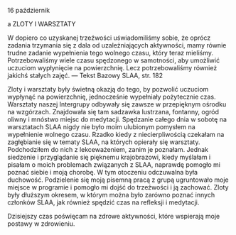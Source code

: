 16 październik

a 
ZLOTY I WARSZTATY

 W dopiero co uzyskanej trzeźwości uświadomiliśmy sobie, że oprócz zadania trzymania się z dala od uzależniających aktywności, mamy równie trudne zadanie wypełnienia tego wolnego czasu, który teraz mieliśmy. Potrzebowaliśmy wiele czasu spędzonego w samotności, aby umożliwić uczuciom wypłynięcie na powierzchnię. Lecz potrzebowaliśmy również jakichś stałych zajęć. — Tekst Bazowy SLAA, str. 182 

 Zloty i warsztaty były świetną okazją do tego, by pozwolić uczuciom wypłynąć na powierzchnię, jednocześnie wypełniały pożytecznie czas. Warsztaty naszej Intergrupy odbywały się zawsze w przepięknym ośrodku na wzgórzach. Znajdowała się tam sadzawka lustrzana, fontanny, ogród oliwny i mnóstwo miejsc do medytacji. Spędzanie całego dnia w sobotę na warsztatach SLAA nigdy nie było moim ulubionym pomysłem na wypełnienie wolnego czasu. Rzadko kiedy z niecierpliwością czekałam na zagłębianie się w tematy SLAA, na których opierały się warsztaty. Podchodziłem do nich z lekceważeniem, zanim je poznałam. Jednak siedzenie i przyglądanie się pięknemu krajobrazowi, kiedy myślałam i pisałam o moich problemach związanych z SLAA, naprawdę pomogło mi poznać siebie i moją chorobę. W tym otoczeniu odczuwalna była duchowość. Podzielenie się moją pisemną pracą z grupą ugruntowało moje miejsce w programie i pomogło mi dojść do trzeźwości i ją zachować. Zloty były dłuższym okresem, w którym można było zarówno poznać innych członków SLAA, jak również spędzić czas na refleksji i medytacji.

 Dzisiejszy czas poświęcam na zdrowe aktywności, które wspierają moje postawy w zdrowieniu.
